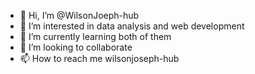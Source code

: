 - 👋 Hi, I’m @WilsonJoeph-hub
- 👀 I’m interested in data analysis and web development
- 🌱 I’m currently learning both of them
- 💞️ I’m looking to collaborate
- 📫 How to reach me wilsonjoseph-hub

<!---
WilsonJoeph-hub/WilsonJoeph-hub is a ✨ special ✨ repository because its `README.md` (this file) appears on your GitHub profile.
You can click the Preview link to take a look at your changes.
--->
